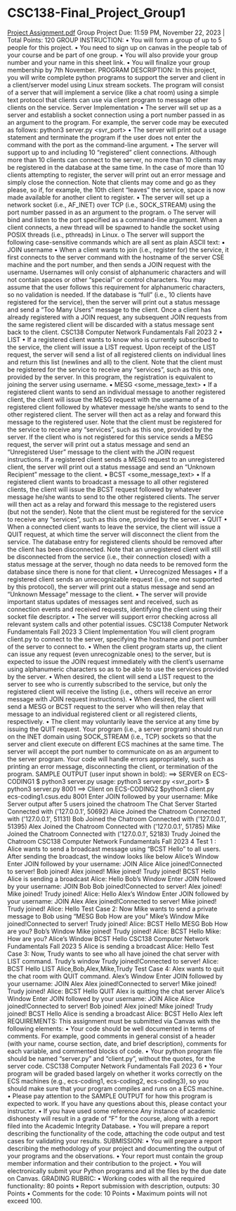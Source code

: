 # CSC138-Final_Project_Group1
[Project Assignment.pdf](https://github.com/AdibaAdi/CSC138-Final_Project_Group1/files/13346264/Project.Assignment.pdf)
Group Project
Due: 11:59 PM, November 22, 2023 | Total Points: 120
GROUP INSTRUCTION:
•
You will form a group of up to 5 people for this project.
•
You need to sign up on canvas in the people tab of your course and be part of one group.
•
You will also provide your group number and your name in this sheet link.
•
You will finalize your group membership by 7th November.
PROGRAM DESCRIPTION:
In this project, you will write complete python programs to support the server and client in a client/server model using Linux stream sockets. The program will consist of a server that will implement a service (like a chat room) using a simple text protocol that clients can use via client program to message other clients on the service.
Server Implementation
•
The server will set up as a server and establish a socket connection using a port number passed in as an argument to the program. For example, the server code may be executed as follows:
python3 server.py <svr_port>
•
The server will print out a usage statement and terminate the program if the user does not enter the command with the port as the command-line argument.
•
The server will support up to and including 10 “registered” client connections. Although more than 10 clients can connect to the server, no more than 10 clients may be registered in the database at the same time. In the case of more than 10 clients attempting to register, the server will print out an error message and simply close the connection. Note that clients may come and go as they please, so if, for example, the 10th client “leaves” the service, space is now made available for another client to register.
•
The server will set up a network socket (i.e., AF_INET) over TCP (i.e., SOCK_STREAM) using the port number passed in as an argument to the program.
o
The server will bind and listen to the port specified as a command-line argument. When a client connects, a new thread will be spawned to handle the socket using POSIX threads (i.e., pthreads) in Linux.
o
The server will support the following case-sensitive commands which are all sent as plain ASCII text:
▪
JOIN username
•
When a client wants to join (i.e., register for) the service, it first connects to the server command with the hostname of the server CSE machine and the port number, and then sends a JOIN request with the username. Usernames will only consist of alphanumeric characters and will not contain spaces or other “special” or control characters. You may assume that the user follows this requirement for alphanumeric characters, so no validation is needed. If the database is “full” (i.e., 10 clients have registered for the service), then the server will print out a status message and send a “Too Many Users” message to the client. Once a client has already registered with a JOIN request, any subsequent JOIN requests from the same registered client will be discarded with a status message sent back to the client.
CSC138 Computer Network Fundamentals Fall 2023
2
▪
LIST
•
If a registered client wants to know who is currently subscribed to the service, the client will issue a LIST request. Upon receipt of the LIST request, the server will send a list of all registered clients on individual lines and return this list (newlines and all) to the client. Note that the client must be registered for the service to receive any “services”, such as this one, provided by the server. In this program, the registration is equivalent to joining the server using username.
▪
MESG <username> <some_message_text>
•
If a registered client wants to send an individual message to another registered client, the client will issue the MESG request with the username of a registered client followed by whatever message he/she wants to send to the other registered client. The server will then act as a relay and forward this message to the registered user. Note that the client must be registered for the service to receive any “services”, such as this one, provided by the server. If the client who is not registered for this service sends a MESG request, the server will print out a status message and send an “Unregistered User” message to the client with the JOIN request instructions. If a registered client sends a MESG request to an unregistered client, the server will print out a status message and send an “Unknown Recipient” message to the client.
▪
BCST <some_message_text>
•
If a registered client wants to broadcast a message to all other registered clients, the client will issue the BCST request followed by whatever message he/she wants to send to the other registered clients. The server will then act as a relay and forward this message to the registered users (but not the sender). Note that the client must be registered for the service to receive any “services”, such as this one, provided by the server.
▪
QUIT
•
When a connected client wants to leave the service, the client will issue a QUIT request, at which time the server will disconnect the client from the service. The database entry for registered clients should be removed after the client has been disconnected. Note that an unregistered client will still be disconnected from the service (i.e., their connection closed) with a status message at the server, though no data needs to be removed form the database since there is none for that client.
▪
Unrecognized Messages
•
If a registered client sends an unrecognizable request (i.e., one not supported by this protocol), the server will print out a status message and send an “Unknown Message” message to the client.
•
The server will provide important status updates of messages sent and received, such as connection events and received requests, identifying the client using their socket file descriptor.
•
The server will support error checking across all relevant system calls and other potential issues.
CSC138 Computer Network Fundamentals Fall 2023
3
Client Implementation
You will client program client.py to connect to the server, specifying the hostname and port number of the server to connect to.
•
When the client program starts up, the client can issue any request (even unrecognizable ones) to the server, but is expected to issue the JOIN request immediately with the client’s username using alphanumeric characters so as to be able to use the services provided by the server.
•
When desired, the client will send a LIST request to the server to see who is currently subscribed to the service, but only the registered client will receive the listing (i.e., others will receive an error message with JOIN request instructions).
•
When desired, the client will send a MESG or BCST request to the server who will then relay that message to an individual registered client or all registered clients, respectively.
•
The client may voluntarily leave the service at any time by issuing the QUIT request.
Your program (i.e., a server program) should run on the INET domain using SOCK_STREAM (i.e., TCP) sockets so that the server and client execute on different ECS machines at the same time. The server will accept the port number to communicate on as an argument to the server program. Your code will handle errors appropriately, such as printing an error message, disconnecting the client, or termination of the program.
SAMPLE OUTPUT (user input shown in bold):
==> SERVER on ECS-CODING1
$ python3 server.py
usage: python3 server.py <svr_port>
$ python3 server.py 8001
==> Client on ECS-CODING2
$python3 client.py ecs-coding1.csus.edu 8001
Enter JOIN followed by your username: Mike
Server output after 5 users joined the chatroom
The Chat Server Started
Connected with ('127.0.0.1', 50692)
Alice Joined the Chatroom
Connected with ('127.0.0.1', 51131)
Bob Joined the Chatroom
Connected with ('127.0.0.1', 51395)
Alex Joined the Chatroom
Connected with ('127.0.0.1', 51785)
Mike Joined the Chatroom
Connected with ('127.0.0.1', 52183)
Trudy Joined the Chatroom
CSC138 Computer Network Fundamentals Fall 2023
4
Test 1 : Alice wants to send a broadcast message using “BCST Hello” to all users. After sending the broadcast, the window looks like below
Alice’s Window
Enter JOIN followed by your username: JOIN Alice
Alice joined!Connected to server!
Bob joined!
Alex joined!
Mike joined!
Trudy joined!
BCST Hello
Alice is sending a broadcast
Alice: Hello
Bob’s Window
Enter JOIN followed by your username: JOIN Bob
Bob joined!Connected to server!
Alex joined!
Mike joined!
Trudy joined!
Alice: Hello
Alex’s Window
Enter JOIN followed by your username: JOIN Alex
Alex joined!Connected to server!
Mike joined!
Trudy joined!
Alice: Hello
Test Case 2: Now Mike wants to send a private message to Bob using “MESG Bob How are you”
Mike’s Window
Mike joined!Connected to server!
Trudy joined!
Alice: BCST Hello
MESG Bob How are you?
Bob’s Window
Mike joined!
Trudy joined!
Alice: BCST Hello
Mike: How are you?
Alice’s Window
BCST Hello
CSC138 Computer Network Fundamentals Fall 2023
5
Alice is sending a broadcast
Alice: Hello
Test Case 3: Now, Trudy wants to see who all have joined the chat server with LIST command.
Trudy’s window
Trudy joined!Connected to server!
Alice: BCST Hello
LIST
Alice,Bob,Alex,Mike,Trudy
Test Case 4: Alex wants to quit the chat room with QUIT command.
Alex’s Window
Enter JOIN followed by your username: JOIN Alex
Alex joined!Connected to server!
Mike joined!
Trudy joined!
Alice: BCST Hello
QUIT
Alex is quitting the chat server
Alice’s Window
Enter JOIN followed by your username: JOIN Alice
Alice joined!Connected to server!
Bob joined!
Alex joined!
Mike joined!
Trudy joined!
BCST Hello
Alice is sending a broadcast
Alice: BCST Hello
Alex left
REQUIREMENTS:
This assignment must be submitted via Canvas with the following elements:
•
Your code should be well documented in terms of comments. For example, good comments in general consist of a header (with your name, course section, date, and brief description), comments for each variable, and commented blocks of code.
•
Your python program file should be named “server.py” and “client.py”, without the quotes, for the server code.
CSC138 Computer Network Fundamentals Fall 2023
6
•
Your program will be graded based largely on whether it works correctly on the ECS machines (e.g., ecs-coding1, ecs-coding2, ecs-coding3), so you should make sure that your program compiles and runs on a ECS machine.
•
Please pay attention to the SAMPLE OUTPUT for how this program is expected to work. If you have any questions about this, please contact your instructor.
•
If you have used some reference Any instance of academic dishonesty will result in a grade of “F” for the course, along with a report filed into the Academic Integrity Database.
•
You will prepare a report describing the functionality of the code, attaching the code output and test cases for validating your results.
SUBMISSION:
•
You will prepare a report describing the methodology of your project and documenting the output of your programs and the observations.
•
Your report must contain the group member information and their contribution to the project.
•
You will electronically submit your Python programs and all the files by the due date on Canvas.
GRADING RUBRIC:
•
Working codes with all the required functionality: 80 points
•
Report submission with description, outputs: 30 Points
•
Comments for the code: 10 Points
•
Maximum points will not exceed 100.

